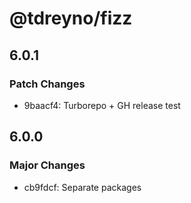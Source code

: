# @tdreyno/fizz

## 6.0.1

### Patch Changes

- 9baacf4: Turborepo + GH release test

## 6.0.0

### Major Changes

- cb9fdcf: Separate packages

